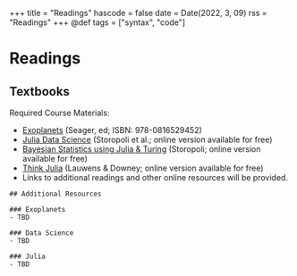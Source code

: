 +++
title = "Readings"
hascode = false
date = Date(2022, 3, 09)
rss = "Readings"
+++
@def tags = ["syntax", "code"]

# Readings

## Textbooks
Required Course Materials:   
- [Exoplanets](https://www.amazon.com/Exoplanets-Space-Science-Sara-Seager/dp/0816529450) (Seager, ed; ISBN: 978-0816529452)
- [Julia Data Science](https://juliadatascience.io/) (Storopoli et al.; online version available for free)
- [Bayesian Statistics using Julia & Turing](https://storopoli.io/Bayesian-Julia/) (Storopoli; online version available for free)
- [Think Julia](https://benlauwens.github.io/ThinkJulia.jl/latest/book.html) (Lauwens & Downey; online version available for free)
- Links to additional readings and other online resources will be provided.

~~~ <br /> ~~~
## Additional Resources

### Exoplanets
- TBD

### Data Science
- TBD

### Julia
- TBD


